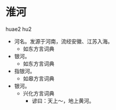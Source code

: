 # 淮河
huae2 hu2
+ 河名。发源于河南，流经安徽、江苏入海。
  * 如东方言词典
+ 银河。
  * 如东方言词典
+ 指银河。
  * 如皋方言词典
+ 银河。
  * 兴化方言词典
    - 谚曰：天上～，地上黄河。
